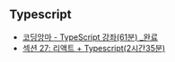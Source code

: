 ## Typescript

- [코딩앙마 - TypeScript 강좌(61분) _완료](https://pear-browser-ce8.notion.site/TypeScript-61-_-ea1600cc3a80482ead1d709e9aa7d08a)
- [섹션 27: 리액트 + Typescript(2시간35분)](https://pear-browser-ce8.notion.site/27-Typescript-2-35-aeb6439f04bb4a0e8596de524969b31d)